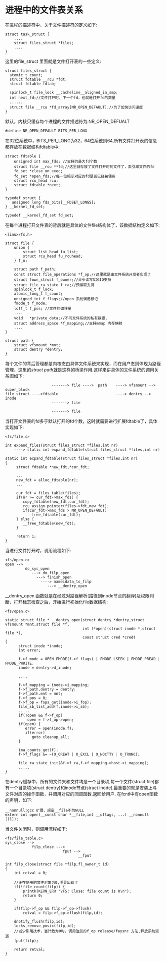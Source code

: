 进程中的文件表关系
======================

在进程的描述符中，关于文件描述符的定义如下:

    struct task_struct {
        ....
	    struct files_struct *files;
	    ....
	}

这里的file_struct 里面就是文件打开表的一些定义:

    struct files_struct {
 	  atomic_t count;
	  struct fdtable __rcu *fdt;
	  struct fdtable fdtab;
	  
	  spinlock_t file_lock __cacheline__aligned_in_smp;
	  int next_fd;//文件打开时，下一个fd，也就是打开fd的数量
	  .......
	  struct file __rcu *fd_array[NR_OPEN_DEFAULT];//为了加快访问速度
    }

默认，内核只缓存每个进程的文件描述符为:NR\_OPEN\_DEFUALT
          
    #define NR_OPEN_DEFAULT BITS_PER_LONG

在32位系统中，BITS\_PER\_LONG为32，64位系统则64,所有文件打开表的信息都存放在数据结构fdtable中:
     
	struct fdtable {
		unsigned int max_fds; //支持的最大fd个数
		struct file __rcu **fd;//这里就存放了文件打开时的文件了，索引即文件的fd
		fd_set *close_on_exec;
		fd_set *open_fds;//每一位暗示对应的fd是否已经被使用
		struct rcu_head rcu;
		struct fdtable *next;
	}

    typedef struct {
	   unsigned long fds_bits[__FDSET_LONGS];
	} __kernel_fd_set;
	
	typedef __kernel_fd_set fd_set;
	
在每个进程打开文件表的背后就是具体的文件file结构体了，该数据结构定义如下:

    <linux/fs.h>
	
    struct file {
	    union {
		    struct list_head fu_list; 
			struct rcu_head fu_rcuhead;
		} f_u;
		
		struct path f_path;
		const struct file_operations *f_op;//这里就是由文件系统开发者实现了
		struct fown_struct f_owner;//异步读写SIGIO支持
		struct file_ra_state f_ra;//预读取支持
		spinlock_t f_lock;
		atomic_long_t f_count;
		unsigned int f_flags;//open 系统调用标记
		fmode_t f_mode;
		loff_t f_pos; //文件的偏移量
		....
		void   *private_data;//不同文件系统的私有数据.
		struct address_space *f_mapping;//支持mmap 内存映射
		....
	}

    struct path {
	    struct vfsmount *mnt;
		struct dentry *dentry;
	}
	
每个文件的背后管理都是内核态由具体文件系统来实现，而在用户态则体现为路径管理，这里的*struct path*就是这样的桥梁作用.这样来讲具体的文件系统的调用关系图如下:

                         -------> file ---->  path    ----> vfsmount --> super_block
	file_struct ---->fdtable                          ----> dentry --> inode
		                 -------> file 
						 
						 -------> file
						 
当打开文件表的fd多于默认打开的fd个数，这时就需要进行扩展fdtable了，具体实现如下:

    <fs/file.c>
	
    int expand_files(struct files_struct *files,int nr)
	    ----> static int expand_fdtable(struct files_struct *files,int nr)
		
    static int expand_fdtable(struct files_struct *files,int nr)
	{
	     struct fdtable *new_fdt,*cur_fdt;
		 
		 ...
		 new_fdt = alloc_fdtable(nr);
		 ...
		 
		 cur_fdt = files_table(files);
		 if(nr >= cur_fdt->max_fds) {
		    copy_fdtable(new_fdt,cur_fdt);
			rcu_assign_pointer(files->fdt,new_fdt);
			if(cur_fdt->max_fds > NR_OPEN_DEFAULT)
			    free_fdtable(cur_fdt);
		 } else {
		    __free_fdtable(new_fdt);
		 }
	
	     return 1;
	}
	
当进行文件打开时，调用流程如下:

    <fs/open.c>
	open -->
	         do_sys_open
			    ---> do_filp_open
				  ---> finish_open
				    ----> nameidata_to_filp
					   ---> __dentry_open
	
\_\_dentry\_open 函数就是在经过对路径解析(路径到inode节点的翻译)及权限判断，打开标志检查之后，开始进行初始化file数据结构:

    <fs/open.c>
	
    static struct file * __dentry_open(struct dentry *dentry,struct vfsmount *mnt,struct file *f,
	                                   int (*open)(struct inode *,struct file *),
									   const struct cred *cred)
	{
	      struct inode *inode;
		  int error;
		  
		  f->f_mode = OPEN_FMODE(f->f_flags) | FMODE_LSEEK | FMODE_PREAD | FMODE_PWRITE;
		  inode = dentry->d_inode;
		  
		  ....
		  
		  f->f_mapping = inode->i_mapping;
		  f->f_path.dentry = dentry;
		  f->f_path.mnt = mnt;
		  f->f_pos = 0;
		  f->f_op = fops_get(inode->i_fop);
		  file_sb_list_add(f,inode->i_sb);
		  .....
		  if(!open && f->f_op)
		      open = f->f_op->open;
		  if(open) {
		     error = open(inode,f);
			 if(error)
			    goto cleanup_all;
		  }
		  
		  ima_counts_get(f);
		  f->f_flags &= ~(O_CREAT | O_EXCL | O_NOCTTY | O_TRUNC);
		  
		  file_ra_state_init(&f->f_ra,f->f_mapping->host->i_mapping);
		  .....
	}

在dentry缓存中，所有的文件夹和文件均是一个目录项,每一个文件(struct file)都有一个目录项(struct dentry)和inode节点(struct inode),最重要的就是安装上与文件对应的操作函数，并调用对应的回调函数,返回给用户.
在fcntl中有open函数的声明，如下:

    __nonnull:gcc 扩展，规定__file不为NULL
    extern int open(__const char *__file,int __oflags, ...) __nonnull ((1));

当文件关闭时，则调用流程如下:
   
    <fs/file_table.c>
    sys_close -->
	            filp_close --->
				              fput --> 
							         __fput
	
	int filp_close(struct file *filp,fl_owner_t id)
	{
		int retval = 0;
		
		//正在使用的文件对象为0,明显出错了
		if(!file_count(filp)) {
		    printk(KERN_ERR "VFS: Close: file count is 0\n");
			return 0;
		}
		
		if(filp->f_op && filp->f_op->flush)
		    retval = filp->f_op->flush(filp,id);
			
		dnotify_flush(filp,id);
		locks_remove_posix(filp,id);
		//减少引用技术，当计数为0时，调用注册的f_op release/faysnc 方法,释放系统资源
		fput(filp);
		
		return retval;
	}
